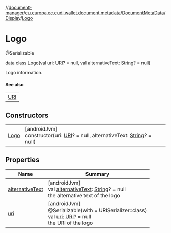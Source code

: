 //[document-manager](../../../../../index.md)/[eu.europa.ec.eudi.wallet.document.metadata](../../../index.md)/[DocumentMetaData](../../index.md)/[Display](../index.md)/[Logo](index.md)

# Logo

@Serializable

data class [Logo](index.md)(val uri: [URI](https://developer.android.com/reference/kotlin/java/net/URI.html)? = null, val alternativeText: [String](https://kotlinlang.org/api/latest/jvm/stdlib/kotlin/-string/index.html)? = null)

Logo information.

#### See also

| |
|---|
| [URI](https://developer.android.com/reference/kotlin/java/net/URI.html) |

## Constructors

| | |
|---|---|
| [Logo](-logo.md) | [androidJvm]<br>constructor(uri: [URI](https://developer.android.com/reference/kotlin/java/net/URI.html)? = null, alternativeText: [String](https://kotlinlang.org/api/latest/jvm/stdlib/kotlin/-string/index.html)? = null) |

## Properties

| Name | Summary |
|---|---|
| [alternativeText](alternative-text.md) | [androidJvm]<br>val [alternativeText](alternative-text.md): [String](https://kotlinlang.org/api/latest/jvm/stdlib/kotlin/-string/index.html)? = null<br>the alternative text of the logo |
| [uri](uri.md) | [androidJvm]<br>@Serializable(with = URISerializer::class)<br>val [uri](uri.md): [URI](https://developer.android.com/reference/kotlin/java/net/URI.html)? = null<br>the URI of the logo |
